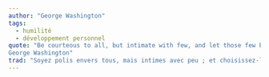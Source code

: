 ```yaml
---
author: "George Washington"
tags:
  - humilité
  - développement personnel
quote: "Be courteous to all, but intimate with few, and let those few be well tried before you give them your confidence.
George Washington"
trad: "Soyez polis envers tous, mais intimes avec peu ; et choisissez-les bien avant de leur faire confiance."
---
```


<!-- @format -->
